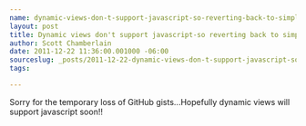 ```yaml
--- 
name: dynamic-views-don-t-support-javascript-so-reverting-back-to-simple-views
layout: post
title: Dynamic views don't support javascript-so reverting back to simple views
author: Scott Chamberlain
date: 2011-12-22 11:36:00.001000 -06:00
sourceslug: _posts/2011-12-22-dynamic-views-don-t-support-javascript-so-reverting-back-to-simple-views.md
tags: 

---
```


Sorry for the temporary loss of GitHub gists...Hopefully dynamic views will support javascript soon!!
